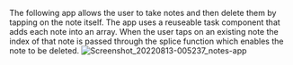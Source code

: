 The following app allows the user to take notes and then delete them by tapping on the note itself. The app uses a reuseable task component that adds each note into an array. When the user taps on an existing note the index of that note is passed through the splice function which enables the note to be deleted.
![Screenshot_20220813-005237_notes-app](https://user-images.githubusercontent.com/68202033/184472479-7c2c8fca-a130-453c-80ff-807aed22a8ab.jpg)
